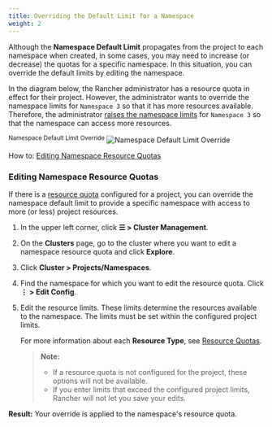 ```yaml
---
title: Overriding the Default Limit for a Namespace
weight: 2
---
```


Although the **Namespace Default Limit** propagates from the project to each namespace when created, in some cases, you may need to increase (or decrease) the quotas for a specific namespace. In this situation, you can override the default limits by editing the namespace.

In the diagram below, the Rancher administrator has a resource quota in effect for their project. However, the administrator wants to override the namespace limits for `Namespace 3` so that it has more resources available. Therefore, the administrator [raises the namespace limits]({{<baseurl>}}/rancher/v2.6/en/k8s-in-rancher/projects-and-namespaces/) for `Namespace 3` so that the namespace can access more resources.

<sup>Namespace Default Limit Override</sup>
![Namespace Default Limit Override]({{<baseurl>}}/img/rancher/rancher-resource-quota-override.svg)

How to: [Editing Namespace Resource Quotas]({{<baseurl>}}/rancher/v2.6/en/k8s-in-rancher/projects-and-namespaces/)

### Editing Namespace Resource Quotas

If there is a [resource quota]({{<baseurl>}}/rancher/v2.6/en/k8s-in-rancher/projects-and-namespaces/resource-quotas) configured for a project, you can override the namespace default limit to provide a specific namespace with access to more (or less) project resources.

1. In the upper left corner, click **☰ > Cluster Management**.
1. On the **Clusters** page, go to the cluster where you want to edit a namespace resource quota and click **Explore**.
1. Click **Cluster > Projects/Namespaces**.
1. Find the namespace for which you want to edit the resource quota. Click **⋮ > Edit Config**.
1. Edit the resource limits.  These limits determine the resources available to the namespace. The limits must be set within the configured project limits.

    For more information about each **Resource Type**, see [Resource Quotas]({{<baseurl>}}/rancher/v2.6/en/k8s-in-rancher/projects-and-namespaces/resource-quotas/).

    >**Note:**
    >
    >- If a resource quota is not configured for the project, these options will not be available.
    >- If you enter limits that exceed the configured project limits, Rancher will not let you save your edits.

**Result:** Your override is applied to the namespace's resource quota.
